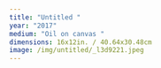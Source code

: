 ```yaml
---
title: "Untitled "
year: "2017"
medium: "Oil on canvas "
dimensions: 16x12in. / 40.64x30.48cm
image: /img/untitled/_l3d9221.jpeg
---
```




